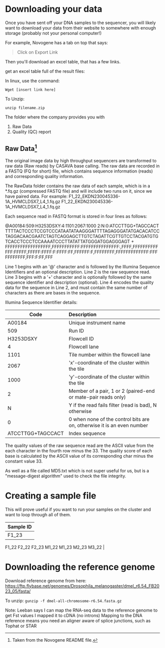 # Downloading your data

Once you have sent off your DNA samples to the sequencer, you will likely want to download your data from their website to somewhere with enough storage (probably not your personal computer!) 

For example, Novogene has a tab on top that says: 
> Click on Export Link

Then you'll download an excel table, that has a few links. 

get an excel table full of the result files:

In linux, use the command:

`Wget [insert link here]`

To Unzip: 

`unzip filename.zip` 

The folder where the company provides you with
1. Raw Data
2. Quality (QC) report

## Raw Data[^1]

The original image data by high throughput sequencers are transformed to raw data (Raw reads) by CASAVA base calling. The raw data are recorded in a FASTQ (FQ for short) file, which contains sequence information (reads) and corresponding quality information.

The RawData folder contains the raw data of each sample, which is in a *.fq.gz (compressed FASTQ file) and will include two runs on it, since we have paired data. For example: 
F1_22_EKDN230045336-1A_HVMCLDSX7_L4_1.fq.gz
F1_22_EKDN230045336-1A_HVMCLDSX7_L4_1.fq.gz
   
Each sequence read in FASTQ format is stored in four lines as follows:

@A00184:509:H3253DSXY:4:1101:2067:1000 2:N:0:ATCCTTGG+TAGCCACT
TTTTACTCCCTCCGTCCCATAATATAAGGGATTTTAGAGGGATATGACACATCCTAGGACAACGAATCTAGTCAGGAGCTTGTCTAGATTCGTTGTCCTACGATGTGTCACCTCCCTCCAAAATCCCTTATATTATGGGATGGAGGGAGT
+
FFFFFFFFFFFFFFFFFF,FFFFFFFFFFF:FFFFFFFFFFFFFFF:,FFFF,FFFFFFFFFFFFF:FFFFF,FFFFF:FFFF:F:FFFF:FF,FFFFFF:F,FFFFFFFF,FFFFFFFFFFFFF:FFFFFFFFFFF,FFF:F:FF,FFF

Line 1 begins with an '@' character and is followed by the Illumina Sequence Identifiers and an optional description.
Line 2 is the raw sequence read. 
Line 3 begins with a '+' character and is optionally followed by the same sequence identifier and description (optional). 
Line 4 encodes the quality data for the sequence in Line 2, and must contain the same number of characters as there are bases in the sequence. 

Illumina Sequence Identifier details:

| Code | Description |
| ---- |:--------- |
| A00184 | Unique instrument name |
| 509 | Run ID | 
| H3253DSXY | Flowcell ID |
| 4 | Flowcell lane |
| 1101 | Tile number within the flowcell lane |
| 2067 | 'x'-coordinate of the cluster within the tile |
| 1000 | 'y'-coordinate of the cluster within the tile |
| 2 | Member of a pair, 1 or 2 (paired-end or mate-pair reads only) |
| N | Y if the read fails filter (read is bad), N otherwise |
| 0 | 0 when none of the control bits are on, otherwise it is an even number |
|ATCCTTGG+TAGCCACT | Index sequence |

The quality values of the raw sequence read are the ASCII value from the each character in the fourth row minus the 33.
The quality score of each base is calculated by the ASCII value of its corresponding char minus the constant value 33.


As well as a file called MD5.txt which is not super useful for us, but is a "message-digest algorithm" used to check the file integrity.

# Creating a sample file 

This will prove useful if you want to run your samples on the cluster and want to loop through all of them. 

| Sample ID |
| --- |
| F1_23
F1_22 
F2_22 
F2_23 
M1_22
M1_23
M2_23
M3_22 |

# Downloading the reference genome 

Download reference genome from here: <https://ftp.flybase.net/genomes/Drosophila_melanogaster/dmel_r6.54_FB2023_05/fasta/>

To unzip: `gunzip -f dmel-all-chromosome-r6.54.fasta.gz`

Note: Leeban says I can map the RNA-seq data  to the reference genome to get Fst values 
I mapped it to cDNA (no introns) 
Mapping to the DNA reference means you need an aligner aware of splice junctions, such as Tophat or STAR

[^1]: Taken from the Novogene README file. 
